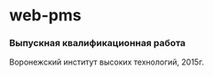 web-pms
=========
### Выпускная квалификационная работа

Воронежский институт высоких технологий, 2015г.
